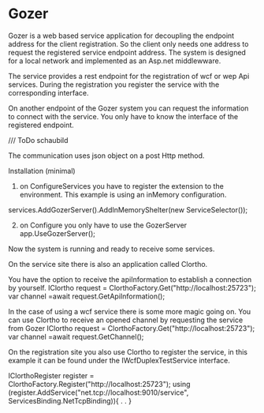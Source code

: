 # Gozer
Gozer is a web based service application for decoupling the endpoint address for the client registration. 
So the client only needs one address to request the registered service endpoint address.
The system is designed for a local network and implemented as an Asp.net middlewware.

The service provides a rest endpoint for the registration of wcf or wep Api services. During the registration you register the service with the corresponding interface.

On another endpoint of the Gozer system you can request the information to connect with the service. You only have to know the interface of the registered endpoint.

/// ToDo schaubild 

The communication uses json object on a post Http method.

Installation (minimal)

1) on ConfigureServices you have to register the extension to the environment.
This example is using an inMemory configuration.

 services.AddGozerServer().AddInMemoryShelter(new ServiceSelector());
 
 2) on Configure you only have to use the GozerServer
    app.UseGozerServer();
    
Now the system is running and ready to receive some services.

On the service site there is also an application called Clortho.

You have the option to receive the apiInformation to establish a connection by yourself. 
  IClortho request = ClorthoFactory.Get("http://localhost:25723");
  var channel =await request.GetApiInformation<IWcfHttpTestService>();

In the case of using a wcf service there is some more magic going on.
You can use Clortho to receive an opened channel by requesting the service from Gozer
  IClortho request = ClorthoFactory.Get("http://localhost:25723");
  var channel =await request.GetChannel<IWcfHttpTestService>();

On the registration site you also use Clortho to register the service, 
in this example it can be found under the IWcfDuplexTestService interface.

   IClorthoRegister register = ClorthoFactory.Register("http://localhost:25723");
   using (register.AddService<IWcfDuplexTestService>("net.tcp://localhost:9010/service", ServicesBinding.NetTcpBinding)){
   .
   .
   }
